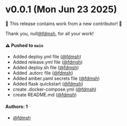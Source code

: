 # v0.0.1 (Mon Jun 23 2025)

:tada: This release contains work from a new contributor! :tada:

Thank you, null[@fdmsh](https://github.com/fdmsh), for all your work!

#### ⚠️ Pushed to `main`

- Added deploy.yml file ([@fdmsh](https://github.com/fdmsh))
- Added release.yml file ([@fdmsh](https://github.com/fdmsh))
- Added deploy.sh file ([@fdmsh](https://github.com/fdmsh))
- Added .autorc file ([@fdmsh](https://github.com/fdmsh))
- Added amber.yaml secrets file ([@fdmsh](https://github.com/fdmsh))
- Added flask quickstart ([@fdmsh](https://github.com/fdmsh))
- create .docker-compose.yml ([@fdmsh](https://github.com/fdmsh))
- create README.md ([@fdmsh](https://github.com/fdmsh))

#### Authors: 1

- [@fdmsh](https://github.com/fdmsh)
